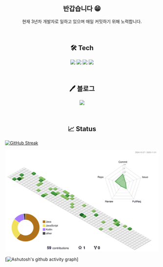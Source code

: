 
<h2 align="center" >반갑습니다 😁</h1>


<div align="center">현재 3년차 개발자로 일하고 있으며 매일 커밋하기 위해 노력합니다.</div>
<br/><br/>

<h2 align="center" >🛠 Tech </h1>
<p align = "center"><img src="https://img.shields.io/badge/Java-007396.svg?&style=flat-square&logo=Java&logoColor=white)"> 
<img src="https://img.shields.io/badge/Spring-6DB33F?style=flat-square&logo=Spring&logoColor=white"> 
<img src="https://img.shields.io/badge/Spring Boot-6DB33F?style=flat-square&logo=Spring Boot&logoColor=white">
  <img src="https://img.shields.io/badge/SQL Server-CC2927?style=flat-square&logo=Microsoft SQL Server&logoColor=white">
</p>
<br/>

<h2 align="center" >🖊️ 블로그 </h1>
<p align = "center">
<a href="https://shrub-molecule-a13.notion.site/333e1cd57d6a4874b4340d3fd04567ca?pvs=4">
<img src="https://img.shields.io/badge/Notion-000000?style=for-the-badge&logo=Notion&logoColor=white">
</a>
</p>
</br>

<h2 align="center" >📈 Status </h1>

[![GitHub Streak](https://streak-stats.demolab.com?user=junghunchoi&theme=dark&hide_border=true&locale=en&date_format=%5BY.%5Dn.j)](https://git.io/streak-stats)

![](./profile-3d-contrib/profile-green-animate.svg)


[![Ashutosh's github activity graph](https://github-readme-activity-graph.vercel.app/graph?username=junghunchoi&theme=github-compact)]

